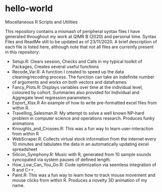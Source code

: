 # hello-world
Miscellaneous R Scripts and Utilities

This repository contains a mismash of peripheral syntax files I have generated throughout my work at QIMR B (2020) and personal time. Syntax Files and ReadMe still to be updated as of 23/11/2020. 
A brief description of each file is listed here, although note that not all files are currently present in this repository:
- Setup.R: Clears session, Checks and Calls in my typical toolkit of Packages, Creates several useful functions  
- Recode_Var.R: A function I created to speed up the data cleaning/recoding process. The function can take an indefinite number of arguments and works on both vectors and dataframes.
- Fancy_Plots.R: Displays variables over time at the individual level, coloured by cohort. Summaries also provided for Individual and Aggregate level regression parameters. 
- Export_Xlsx.R An example of how to write pre-formatted excel files from within R.
- Travelling_Salesman.R: My attempt to solve a well known NP-hard problem in computer science and operations research. Produces funky animations   
- Knoughts_and_Crosses.R: This was a fun way to learn user-interaction from within R
- WebScraper.R: Collects virtual stock information from the internet every 10 minutes and tabulates the data in an automatically updating excel spreadsheet
- Silicon_Symphony.R: Music with R, generated from 10 sample sounds syncopated via system pauses of defined length. 
- How_Low_Can_You_Go.R: Code optimization via seemless integration of R and C++. 
- Paint.R: This was a fun way to learn how to track mouse movement and mouse clicks from within R. Produces a novelty 3D animation of my name. 
